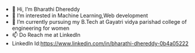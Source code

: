 - 👋 Hi, I’m Bharathi Dhereddy
- 👀 I’m interested in Machine Learning,Web development
- 🌱 I’m currently pursuing my B.Tech at Gayatri vidya parishad college of engineering for women
- 📫 Do Reach me at LinkedIn 
- LinkedIn Id:https://www.linkedin.com/in/bharathi-dhereddy-0b4a05222

<!---
BharathiDhereddy/BharathiDhereddy is a ✨ special ✨ repository because its `README.md` (this file) appears on your GitHub profile.
You can click the Preview link to take a look at your changes.
--->
